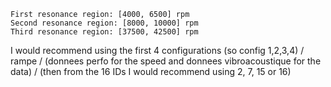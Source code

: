 
    First resonance region: [4000, 6500] rpm
    Second resonance region: [8000, 10000] rpm
    Third resonance region: [37500, 42500] rpm

I would recommend using the first 4 configurations (so config 1,2,3,4) / rampe / (donnees perfo for the speed and donnees vibroacoustique for the data) / (then from the 16 IDs I would recommend using 2, 7, 15 or 16)